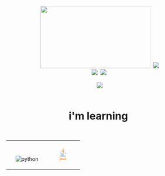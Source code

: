 <div id="header" align="center"> 
  <img src="https://i.pinimg.com/originals/2e/e8/8b/2ee88bf78e4f76001f59bad5e91a6a03.gif" width="300" height="170"/> 
  <img src="https://github-readme-stats.vercel.app/api?username=prxsperity&show_icons=true&line_height=33&count_private=true&theme=dark" height="170"a />
</div>
<div id="header" align="center"> 
  <img src="https://github-readme-stats.vercel.app/api/top-langs/?username=prxsperity&&hide=cmake&langs_count=5&line_height=40&theme=dark" height="150" /> 
  <img src="https://github-readme-streak-stats.herokuapp.com/?user=prxsperity&theme=dark" height="170"/> 
  <br><br> 
  <img src="https://komarev.com/ghpvc/?username=prxsperity&color=orange" />
</div>
<table> 
  <h1 style="text-align:center;">i'm learning</h1>
  <tr>   
    <td>  
      <div >    
        <img src="https://img.icons8.com/color/128/000000/python.png" alt="python" width="50" height="50" />&nbsp;           
        <img src="https://raw.githubusercontent.com/github/explore/5b3600551e122a3277c2c5368af2ad5725ffa9a1/topics/java/java.png" alt="java" width="36" height="36"/>      
      </div>  
    </td> 
  </tr>
</table>

